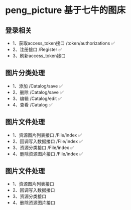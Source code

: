 # peng_picture 基于七牛的图床

## 登录相关
  * 1、获取access_token接口 /token/authorizations    ✅
  * 2、注册接口  /Register   ✅
  * 3、刷新access_token接口  

## 图片分类处理
  * 1、添加      /Catalog/save     ✅
  * 2、删除      /Catalog/save    ✅
  * 3、编辑      /Catalog/edit     ✅
  * 4、查看      /Catalog     ✅

## 图片文件处理
  * 1、资源图片列表接口     /File/index     ✅        
  * 2、回调写入数据接口     /File/index     ✅      
  * 3、资源分类接口         /File/index     ✅      
  * 4、删除资源图片接口     /File/index     ✅      
  
## 图片文件处理
  * 1、资源图片列表接口 
  * 2、回调写入数据接口
  * 3、资源分类接口
  * 4、删除资源图片接口  
  